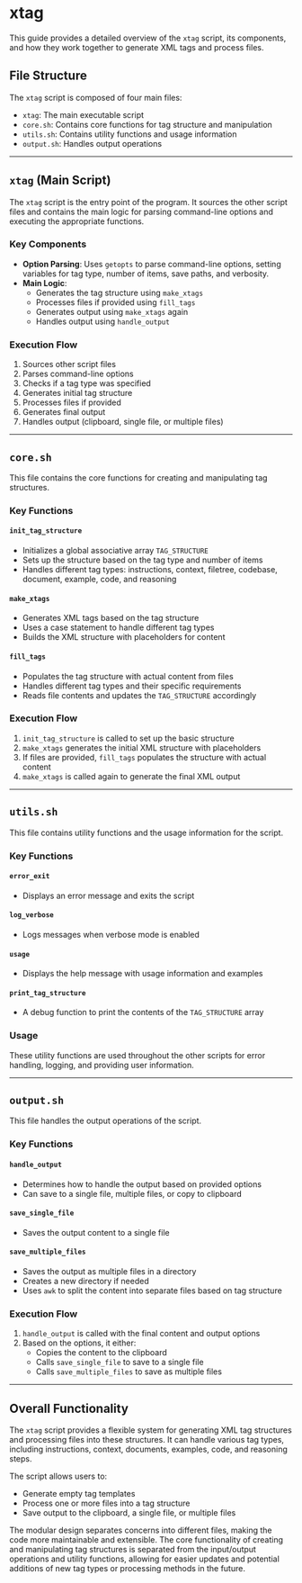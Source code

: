 # xtag

This guide provides a detailed overview of the `xtag` script, its components, and how they work together to generate XML tags and process files.

## File Structure

The `xtag` script is composed of four main files:

- `xtag`: The main executable script
- `core.sh`: Contains core functions for tag structure and manipulation
- `utils.sh`: Contains utility functions and usage information
- `output.sh`: Handles output operations

---

## `xtag` (Main Script)

The `xtag` script is the entry point of the program. It sources the other script files and contains the main logic for parsing command-line options and executing the appropriate functions.

### Key Components

- **Option Parsing**: Uses `getopts` to parse command-line options, setting variables for tag type, number of items, save paths, and verbosity.
- **Main Logic**:
  - Generates the tag structure using `make_xtags`
  - Processes files if provided using `fill_tags`
  - Generates output using `make_xtags` again
  - Handles output using `handle_output`

### Execution Flow

1. Sources other script files
2. Parses command-line options
3. Checks if a tag type was specified
4. Generates initial tag structure
5. Processes files if provided
6. Generates final output
7. Handles output (clipboard, single file, or multiple files)

---

## `core.sh`

This file contains the core functions for creating and manipulating tag structures.

### Key Functions

#### `init_tag_structure`

- Initializes a global associative array `TAG_STRUCTURE`
- Sets up the structure based on the tag type and number of items
- Handles different tag types: instructions, context, filetree, codebase, document, example, code, and reasoning

#### `make_xtags`

- Generates XML tags based on the tag structure
- Uses a case statement to handle different tag types
- Builds the XML structure with placeholders for content

#### `fill_tags`

- Populates the tag structure with actual content from files
- Handles different tag types and their specific requirements
- Reads file contents and updates the `TAG_STRUCTURE` accordingly

### Execution Flow

1. `init_tag_structure` is called to set up the basic structure
2. `make_xtags` generates the initial XML structure with placeholders
3. If files are provided, `fill_tags` populates the structure with actual content
4. `make_xtags` is called again to generate the final XML output

---

## `utils.sh`

This file contains utility functions and the usage information for the script.

### Key Functions

#### `error_exit`

- Displays an error message and exits the script

#### `log_verbose`

- Logs messages when verbose mode is enabled

#### `usage`

- Displays the help message with usage information and examples

#### `print_tag_structure`

- A debug function to print the contents of the `TAG_STRUCTURE` array

### Usage

These utility functions are used throughout the other scripts for error handling, logging, and providing user information.

---

## `output.sh`

This file handles the output operations of the script.

### Key Functions

#### `handle_output`

- Determines how to handle the output based on provided options
- Can save to a single file, multiple files, or copy to clipboard

#### `save_single_file`

- Saves the output content to a single file

#### `save_multiple_files`

- Saves the output as multiple files in a directory
- Creates a new directory if needed
- Uses `awk` to split the content into separate files based on tag structure

### Execution Flow

1. `handle_output` is called with the final content and output options
2. Based on the options, it either:
   - Copies the content to the clipboard
   - Calls `save_single_file` to save to a single file
   - Calls `save_multiple_files` to save as multiple files

---

## Overall Functionality

The `xtag` script provides a flexible system for generating XML tag structures and processing files into these structures. It can handle various tag types, including instructions, context, documents, examples, code, and reasoning steps.

The script allows users to:

- Generate empty tag templates
- Process one or more files into a tag structure
- Save output to the clipboard, a single file, or multiple files

The modular design separates concerns into different files, making the code more maintainable and extensible. The core functionality of creating and manipulating tag structures is separated from the input/output operations and utility functions, allowing for easier updates and potential additions of new tag types or processing methods in the future.
